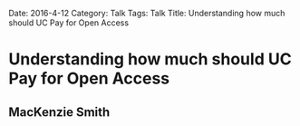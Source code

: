 Date: 2016-4-12
Category: Talk
Tags: Talk
Title: Understanding how much should UC Pay for Open Access

# Understanding how much should UC Pay for Open Access
## MacKenzie Smith


